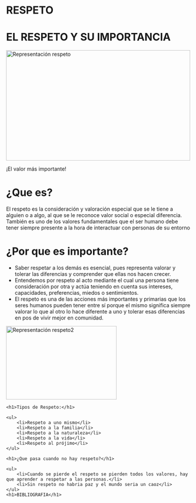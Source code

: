 # RESPETO

<!DOCTYPE html>
<html lang="es">
<head>
    <title>el respeto y su importancia</title>
    <meta charset="UTF-8">
    <meta name="description" content="El valor más importante ">
    <link href="Style.css" rel="stylesheet" />
</head>
<body>
    <h1>EL RESPETO Y SU IMPORTANCIA </h1>
    <p><img src="Imágenes/respeto1.jpg" width="500" height="300" alt="Representación respeto"></p>
    <p>¡El valor más importante!</p>
    <div class=”barra-lateral”> </div>
    <h1>¿Que es?</h1>
    <p>El respeto es la consideración y valoración especial que se le tiene a alguien o a algo, al que se le reconoce valor social o especial diferencia. También es uno de los valores fundamentales que el ser humano debe tener siempre presente a la hora de interactuar con personas de su entorno</p>
    <div class=”contenido”>
    </div>
    <h1>¿Por que es importante?</h1>
    <ul>
        <li>Saber respetar a los demás es esencial, pues representa valorar y tolerar las diferencias y comprender que ellas nos hacen crecer. </li>
        <li>Entendemos por respeto al acto mediante el cual una persona tiene consideración por otra y actúa teniendo en cuenta sus intereses, capacidades, preferencias, miedos o sentimientos.</li>
        <li> El respeto es una de las acciones más importantes y primarias que los seres humanos pueden tener entre sí porque el mismo significa siempre valorar lo que al otro lo hace diferente a uno y tolerar esas diferencias en pos de vivir mejor en comunidad. </li>
    </ul>
    <p><img src="Imágenes/respeto2.jpg" width="300" height="200" alt="Representación respeto2" /></p>


    <h1>Tipos de Respeto:</h1>

    <ul>
        <li>Respeto a uno mismo</li>
        <li>Respeto a la familia</li>
        <li>Respeto a la naturaleza</li>
        <li>Respeto a la vida</li>
        <li>Respeto al prójimo</li>
    </ul>

    <h1>¿Que pasa cuando no hay respeto?</h1>

    <ul>
        <li>Cuando se pierde el respeto se pierden todos los valores, hay que aprender a respetar a las personas.</li>
        <li>Sin respeto no habria paz y el mundo seria un caoz</li>
    </ul>
    <h1>BIBLIOGRAFIA</h1>
    


</body>
</html>
